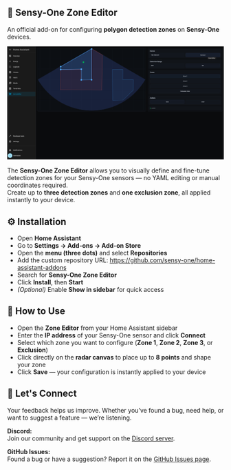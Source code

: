 ## 🚀 Sensy-One Zone Editor

An official add-on for configuring **polygon detection zones** on **Sensy-One** devices.

![Sensy-One Banner](https://github.com/sensy-one/home-assistant-addons/blob/main/zone-editor/HA.png)

The **Sensy-One Zone Editor** allows you to visually define and fine-tune detection zones for your Sensy-One sensors — no YAML editing or manual coordinates required.  
Create up to **three detection zones** and **one exclusion zone**, all applied instantly to your device.

## ⚙️ Installation

- Open **Home Assistant**  
- Go to **Settings → Add-ons → Add-on Store**  
- Open the **menu (three dots)** and select **Repositories**  
- Add the custom repository URL: https://github.com/sensy-one/home-assistant-addons
- Search for **Sensy-One Zone Editor**  
- Click **Install**, then **Start**  
- *(Optional)* Enable **Show in sidebar** for quick access  

## 🧭 How to Use

- Open the **Zone Editor** from your Home Assistant sidebar  
- Enter the **IP address** of your Sensy-One sensor and click **Connect**  
- Select which zone you want to configure (**Zone 1**, **Zone 2**, **Zone 3**, or **Exclusion**)  
- Click directly on the **radar canvas** to place up to **8 points** and shape your zone  
- Click **Save** — your configuration is instantly applied to your device  

## 💬 Let's Connect

Your feedback helps us improve. Whether you’ve found a bug, need help, or want to suggest a feature — we’re listening.

**Discord:**  
Join our community and get support on the [Discord server](https://discord.gg/TB78Wprn66).

**GitHub Issues:**  
Found a bug or have a suggestion? Report it on the [GitHub Issues page](https://github.com/sensy-one/home-assistant-addons/issues).
